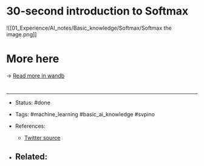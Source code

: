 # 30-second introduction to Softmax


![[01_Experience/AI_notes/Basic_knowledge/Softmax/Softmax the image.png]]

# More here
-> [Read more in wandb](https://wandb.ai/sauravm/Activation-Functions/reports/Activation-Functions-Softmax--VmlldzoxNDU1Njgy)




# 

---
- Status: #done 

- Tags: #machine_learning #basic_ai_knowledge #svpino

- References:
	- [Twitter source](https://twitter.com/svpino/status/1482427385823727616)

- Related:
	- 
